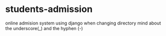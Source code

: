 # students-admission
online admision system using django
when changing directory mind about the underscore(_) and the hyphen (-) 
